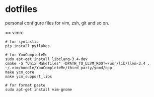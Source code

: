 dotfiles
=====

personal configure files for vim, zsh, git and so on.

== vimrc
```
# for syntastic
pip install pyflakes
```
```
# for YouCompleteMe
sudo apt-get install libclang-3.4-dev
cmake -G "Unix Makefiles" -DPATH_TO_LLVM_ROOT=/usr/lib/llvm-3.4 . ~/.vim/bundle/YouCompleteMe/third_party/ycmd/cpp
make ycm_core
make ycm_support_libs
```

```
# for format paste
sudo apt-get install vim-gnome
```

